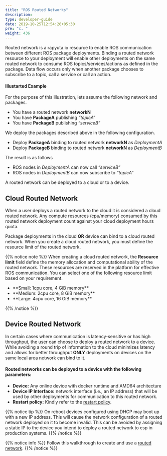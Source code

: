 ```yaml
---
title: "ROS Routed Networks"
description:
type: developer-guide
date: 2019-10-25T12:54:26+05:30
pre: "c. "
weight: 436
---
```


Routed network is a rapyuta.io resource to enable ROS communication between different ROS package deployments. Binding a routed network resource to your deployment will enable other deployments on the same routed network to consume ROS topics/services/actions as defined in the package. 
Data flow occurs only when another package chooses to subscribe to a topic, call a service or call an action. 

#### Illustarted Example
For the purpose of this illustration, lets assume the following network and packages.

* You have a routed network __networkN__
* You have __PackageA__ publishing _“topicA”_
* You have __PackageB__ publishing _“serviceB”_

We deploy the packages described above in the following configuration.

* Deploy __PackageA__ binding to routed network __networkN__ as _DeploymentA_
* Deploy __PackageB__ binding to routed network __networkN__ as _DeploymentB_

The result is as follows 

* ROS nodes in  _DeploymentA_ can now call _“serviceB”_
* ROS nodes in  _DeploymentB_ can now subscribe to _“topicA”_

A routed network can be deployed to a cloud or to a device.


## Cloud Routed Network

When a user deploys a routed network to the cloud it is considered a cloud routed network. Any compute resources (cpu/memory) consumed by this routed network deployment count against your cloud deployment hours quota.

Package deployments in the cloud __OR__ device can bind to a cloud routed network. When you create a cloud routed network, you must define the resource limit of the routed network.

{{% notice note %}}
When creating a cloud routed network, the **Resource limit** field define the memory allocation and computational ability of the routed network. These resources are reserved in the platform for effective ROS communication. You can select one of the following resource limit based on your requirement.
<ul><li>**Small: 1cpu core, 4 GiB memory** </li>
<li>**Medium: 2cpu core, 8 GiB memory** </li>
<li>**Large: 4cpu core, 16 GiB memory** </li></ul>
{{% /notice %}}

## Device Routed Network

In certain cases where communication is latency-sensitive or has high throughput, the user can choose to deploy a routed network to a device. 
While avoiding a round trip of information to the cloud minimizes latency and allows for better throughput __ONLY__ deployments on devices on the same local area network can bind to it. 



#### Routed networks can be deployed to a device with the following parameters:

* __Device:__ Any online device with docker runtime and AMD64 architecture
* __Device IP Interface:__ network interface (i.e., an IP address) that will be used by other deployments for communication to this routed network.
* __Restart policy:__ Kindly refer to the [restart policy](/developer-guide/manage-software-cycle/deployments/#restart-policy).


{{% notice tip %}}
On reboot devices configured using DHCP may boot up with a new IP address. This will cause the network configuration of a routed network deployed on it to become invalid. This can be avoided by assigning a static IP  to the device you intend to deploy a routed network to esp in production systems.
{{% /notice %}}

{{% notice info %}}
Follow this walkthrough to create and use a [routed network](/build-solutions/sample-walkthroughs/routed-network). 
{{% /notice %}}